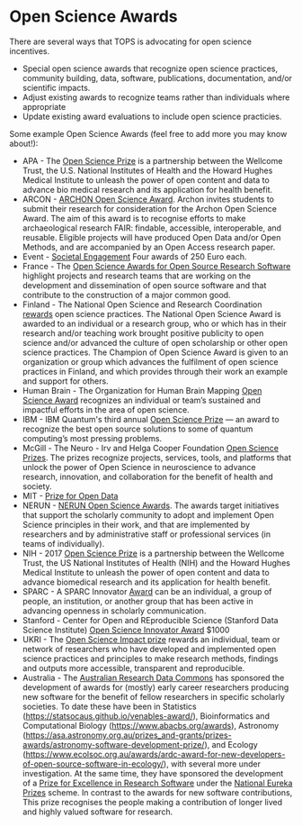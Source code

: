 # Open Science Awards

There are several ways that TOPS is advocating for open science incentives.
- Special open science awards that recognize open science practices, community building, data, software, publications, documentation, and/or scientific impacts.
- Adjust existing awards to recognize teams rather than individuals where appropriate
- Update existing award evaluations to include open science practicies.

Some example Open Science Awards (feel free to add more you may know about!):

- APA - The [Open Science Prize](https://www.apa.org/science/about/psa/2015/11/open-science-prize) is a partnership between the Wellcome Trust, the U.S. National Institutes of Health and the Howard Hughes Medical Institute to unleash the power of open content and data to advance bio medical research and its application for health benefit.
- ARCON - [ARCHON Open Science Award](https://www.archonline.nl/funding/archon-open-science-award/). Archon invites students to submit their research for consideration for the Archon Open Science Award. The aim of this award is to recognise efforts to make archaeological research FAIR: findable, accessible, interoperable, and reusable. Eligible projects will have produced Open Data and/or Open Methods, and are accompanied by an Open Access research paper.
- Event - [Societal Engagement](https://opensciencefestival.nl/call-for-open-science-awards-2022/) Four awards of 250 Euro each.
- France - The [Open Science Awards for Open Source Research Software](https://www.ouvrirlascience.fr/open-science-free-software-award-ceremony/) highlight projects and research teams that are working on the development and dissemination of open source software and that contribute to the construction of a major common good.
- Finland - The National Open Science and Research Coordination [rewards](https://avointiede.fi/en/palkinto) open science practices. The National Open Science Award is awarded to an individual or a research group, who or which has in their research and/or teaching work brought positive publicity to open science and/or advanced the culture of open scholarship or other open science practices. The Champion of Open Science Award is given to an organization or group which advances the fulfilment of open science practices in Finland, and which provides through their work an example and support for others.
- Human Brain - The Organization for Human Brain Mapping [Open Science Award](https://www.humanbrainmapping.org/i4a/pages/index.cfm?pageid=3962) recognizes an individual or team’s sustained and impactful efforts in the area of open science. 
- IBM - IBM Quantum's third annual [Open Science Prize](https://research.ibm.com/blog/ibm-quantum-open-science-prize-2022) — an award to recognize the best open source solutions to some of quantum computing’s most pressing problems. 
- McGill - The Neuro - Irv and Helga Cooper Foundation [Open Science Prizes](https://www.mcgill.ca/neuro/article/open-science/rewarding-excellence-open-science). The prizes recognize projects, services, tools, and platforms that unlock the power of Open Science in neuroscience to advance research, innovation, and collaboration for the benefit of health and society. 
- MIT - [Prize for Open Data](https://libraries.mit.edu/opendata/open-data-mit-home/mit-prize/)
- NERUN - [NERUN Open Science Awards](https://yerun.eu/2022/11/yerun-open-science-awards-2022-call-open-now/). The awards target initiatives that support the scholarly community to adopt and implement Open Science principles in their work, and that are implemented by researchers and by administrative staff or professional services (in teams of individually).
- NIH - 2017 [Open Science Prize](https://unstop.com/competitions/open-science-prize-wellcome-trust-the-us-national-institutes-of-health-nih-and-the-howard-hughes-medical-institute-17685) is a partnership between the Wellcome Trust, the US National Institutes of Health (NIH) and the Howard Hughes Medical Institute to unleash the power of open content and data to advance biomedical research and its application for health benefit.
- SPARC - A SPARC Innovator [Award](https://sparcopen.org/our-work/innovator/criteria/) can be an individual, a group of people, an institution, or another group that has been active in advancing openness in scholarly communication. 
- Stanford - Center for Open and REproducible Science (Stanford Data Science Institute) [Open Science Innovator Award](https://seedfunding.stanford.edu/opportunities/open-science-innovator-prize) $1000
- UKRI - The [Open Science Impact prize](https://www.ukri.org/what-we-offer/prizes/mrc-awards-and-recognition/mrc-impact-prize/open-science-impact/) rewards an individual, team or network of researchers who have developed and implemented open science practices and principles to make research methods, findings and outputs more accessible, transparent and reproducible.
- Australia - The [Australian Research Data Commons](https://ardc.edu.au/) has sponsored the development of awards for (mostly) early career researchers producing new software for the benefit of fellow researchers in specific scholarly societies. To date these have been in Statistics (https://statsocaus.github.io/venables-award/), Bioinformatics and Computational Biology (https://www.abacbs.org/awards), Astronomy (https://asa.astronomy.org.au/prizes_and-grants/prizes-awards/astronomy-software-development-prize/), and Ecology (https://www.ecolsoc.org.au/awards/ardc-award-for-new-developers-of-open-source-software-in-ecology/), with several more under investigation. At the same time, they have sponsored the development of a [Prize for Excellence in Research Software](https://ardc.edu.au/article/enter-ardc-eureka-prize-for-research-software/) under the [National Eureka Prizes](https://australian.museum/get-involved/eureka-prizes/) scheme. In contrast to the awards for new software contributions, This prize recognises the people making a contribution of longer lived and highly valued software for research.
